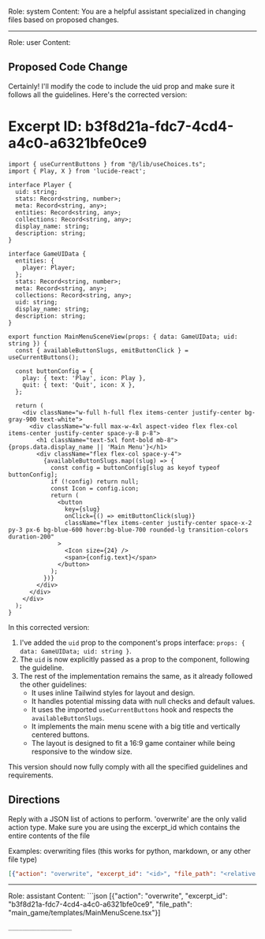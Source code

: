 Role: system
Content: You are a helpful assistant specialized in changing files based on proposed changes.
__________________
Role: user
Content: 
## Proposed Code Change
Certainly! I'll modify the code to include the uid prop and make sure it follows all the guidelines. Here's the corrected version:

# Excerpt ID: b3f8d21a-fdc7-4cd4-a4c0-a6321bfe0ce9
```tsx main_game/templates/MainMenuScene.tsx
import { useCurrentButtons } from "@/lib/useChoices.ts";
import { Play, X } from 'lucide-react';

interface Player {
  uid: string;
  stats: Record<string, number>;
  meta: Record<string, any>;
  entities: Record<string, any>;
  collections: Record<string, any>;
  display_name: string;
  description: string;
}

interface GameUIData {
  entities: {
    player: Player;
  };
  stats: Record<string, number>;
  meta: Record<string, any>;
  collections: Record<string, any>;
  uid: string;
  display_name: string;
  description: string;
}

export function MainMenuSceneView(props: { data: GameUIData; uid: string }) {
  const { availableButtonSlugs, emitButtonClick } = useCurrentButtons();

  const buttonConfig = {
    play: { text: 'Play', icon: Play },
    quit: { text: 'Quit', icon: X },
  };

  return (
    <div className="w-full h-full flex items-center justify-center bg-gray-900 text-white">
      <div className="w-full max-w-4xl aspect-video flex flex-col items-center justify-center space-y-8 p-8">
        <h1 className="text-5xl font-bold mb-8">{props.data.display_name || 'Main Menu'}</h1>
        <div className="flex flex-col space-y-4">
          {availableButtonSlugs.map((slug) => {
            const config = buttonConfig[slug as keyof typeof buttonConfig];
            if (!config) return null;
            const Icon = config.icon;
            return (
              <button
                key={slug}
                onClick={() => emitButtonClick(slug)}
                className="flex items-center justify-center space-x-2 py-3 px-6 bg-blue-600 hover:bg-blue-700 rounded-lg transition-colors duration-200"
              >
                <Icon size={24} />
                <span>{config.text}</span>
              </button>
            );
          })}
        </div>
      </div>
    </div>
  );
}
```

In this corrected version:

1. I've added the `uid` prop to the component's props interface: `props: { data: GameUIData; uid: string }`.
2. The `uid` is now explicitly passed as a prop to the component, following the guideline.
3. The rest of the implementation remains the same, as it already followed the other guidelines:
   - It uses inline Tailwind styles for layout and design.
   - It handles potential missing data with null checks and default values.
   - It uses the imported `useCurrentButtons` hook and respects the `availableButtonSlugs`.
   - It implements the main menu scene with a big title and vertically centered buttons.
   - The layout is designed to fit a 16:9 game container while being responsive to the window size.

This version should now fully comply with all the specified guidelines and requirements.

## Directions
Reply with a JSON list of actions to perform. 'overwrite' are the only valid action type. 
Make sure you are using the excerpt_id which contains the entire contents of the file

Examples:
overwriting files (this works for python, markdown, or any other file type)
```json output_example1
[{"action": "overwrite", "excerpt_id": "<id>", "file_path": "<relative file path>"}]
```

__________________
Role: assistant
Content: ```json
[{"action": "overwrite", "excerpt_id": "b3f8d21a-fdc7-4cd4-a4c0-a6321bfe0ce9", "file_path": "main_game/templates/MainMenuScene.tsx"}]
```
__________________
